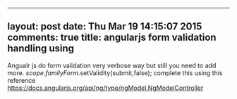 
---
layout: post
date: Thu Mar 19 14:15:07 2015
comments: true
title: angularjs form validation handling using
---
 Angualr js do form validation very verbose way but still you need to add more.
$scope.familyForm.$setValidity(submit,false);
complete this using this reference https://docs.angularjs.org/api/ng/type/ngModel.NgModelController
